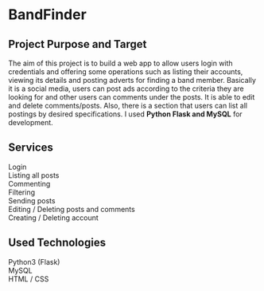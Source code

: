 

# BandFinder


## Project Purpose and Target

The aim of this project is to build a web app to allow users login with credentials and offering some operations such as listing their accounts, viewing its details and posting adverts for finding a band member. Basically it is a social media, users can post ads according to the criteria they are looking for and other users can comments under the posts. It is able to edit and delete comments/posts. Also, there is a section that users can list all postings by desired specifications. I used **Python Flask and MySQL** for development.

## Services

Login  
Listing all posts\
Commenting \
Filtering \
Sending posts\
Editing / Deleting posts and comments\
Creating / Deleting account

## Used Technologies

Python3 (Flask)\
MySQL \
HTML / CSS

